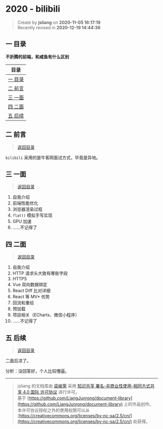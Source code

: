 2020 - bilibili
===

> Create by **jsliang** on **2020-11-05 16:17:19**  
> Recently revised in **2020-12-19 14:44:36**

<!-- 目录开始 -->
## <a name="chapter-one" id="chapter-one"></a>一 目录

**不折腾的前端，和咸鱼有什么区别**

| 目录 |
| --- |
| [一 目录](#chapter-one) |
| <a name="catalog-chapter-two" id="catalog-chapter-two"></a>[二 前言](#chapter-two) |
| <a name="catalog-chapter-three" id="catalog-chapter-three"></a>[三 一面](#chapter-three) |
| <a name="catalog-chapter-four" id="catalog-chapter-four"></a>[四 二面](#chapter-four) |
| <a name="catalog-chapter-five" id="catalog-chapter-five"></a>[五 后续](#chapter-five) |
<!-- 目录结束 -->

## <a name="chapter-two" id="chapter-two"></a>二 前言

> [返回目录](#chapter-one)

`bilibili` 采用的是牛客网面试方式，毕竟是异地。

## <a name="chapter-three" id="chapter-three"></a>三 一面

> [返回目录](#chapter-one)

1. 自我介绍
2. 前端性能优化
3. 浏览器渲染过程
4. `flat()` 模拟手写实现
5. GPU 加速
6. ……不记得了

## <a name="chapter-four" id="chapter-four"></a>四 二面

> [返回目录](#chapter-one)

1. 自我介绍
2. HTTP 请求头大致有哪些字段
3. HTTPS
4. Vue 双向数据绑定
5. React Diff 比对详细
6. React 等 MV* 优势
7. 回流和重绘
8. 预加载
9. 项目相关（ECharts、微信小程序）
10. ……不记得了

## <a name="chapter-five" id="chapter-five"></a>五 后续

> [返回目录](#chapter-one)

二面后凉了。

分析：没回答好，个人比较懵逼。

---

> jsliang 的文档库由 [梁峻荣](https://github.com/LiangJunrong) 采用 [知识共享 署名-非商业性使用-相同方式共享 4.0 国际 许可协议](http://creativecommons.org/licenses/by-nc-sa/4.0/) 进行许可。<br/>基于 [https://github.com/LiangJunrong/document-library](https://github.com/LiangJunrong/document-library) 上的作品创作。<br/>本许可协议授权之外的使用权限可以从 [https://creativecommons.org/licenses/by-nc-sa/2.5/cn/](https://creativecommons.org/licenses/by-nc-sa/2.5/cn/) 处获得。

